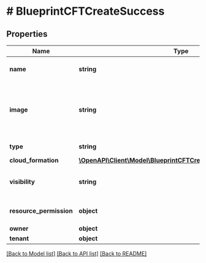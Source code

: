 # # BlueprintCFTCreateSuccess

## Properties

Name | Type | Description | Notes
------------ | ------------- | ------------- | -------------
**name** | **string** | A name for the blueprint | [optional]
**image** | **string** | Path to display image. Defaults to an internal Morpheus image. | [optional]
**type** | **string** | Blueprint Type | [optional]
**cloud_formation** | [**\OpenAPI\Client\Model\BlueprintCFTCreateSuccessCloudFormation**](BlueprintCFTCreateSuccessCloudFormation.md) |  | [optional]
**visibility** | **string** | Private or Public Access | [optional] [default to 'private']
**resource_permission** | **object** | Resource Permission Block | [optional]
**owner** | **object** | Owner | [optional]
**tenant** | **object** | Tenant | [optional]

[[Back to Model list]](../../README.md#models) [[Back to API list]](../../README.md#endpoints) [[Back to README]](../../README.md)
